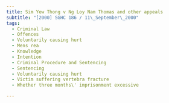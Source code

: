 ```yaml
---
title: Sim Yew Thong v Ng Loy Nam Thomas and other appeals 
subtitle: "[2000] SGHC 186 / 11\_September\_2000"
tags:
  - Criminal Law
  - Offences
  - Voluntarily causing hurt
  - Mens rea
  - Knowledge
  - Intention
  - Criminal Procedure and Sentencing
  - Sentencing
  - Voluntarily causing hurt
  - Victim suffering vertebra fracture
  - Whether three months\' imprisonment excessive

---
```


